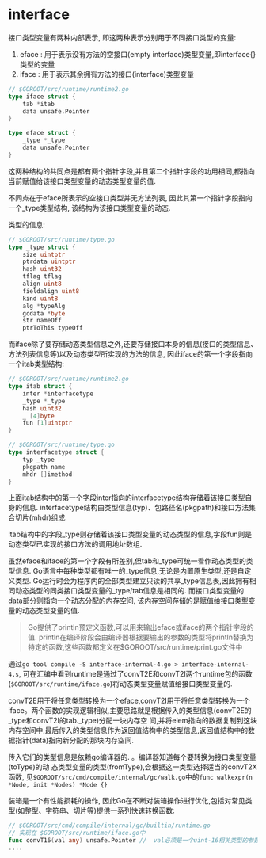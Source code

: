 # interface
接口类型变量有两种内部表示, 即这两种表示分别用于不同接口类型的变量:
1. eface : 用于表示没有方法的空接口(empty interface)类型变量,即interface{}类型的变量
1. iface : 用于表示其余拥有方法的接口(interface)类型变量

```go
// $GOROOT/src/runtime/runtime2.go
type iface struct {
    tab *itab
    data unsafe.Pointer
}

type eface struct {
    _type *_type
    data unsafe.Pointer
}
```

这两种结构的共同点是都有两个指针字段,并且第二个指针字段的功用相同,都指向当前赋值给该接口类型变量的动态类型变量的值.

不同点在于eface所表示的空接口类型并无方法列表, 因此其第一个指针字段指向一个_type类型结构, 该结构为该接口类型变量的动态.

类型的信息:
```go
// $GOROOT/src/runtime/type.go
type _type struct {
    size uintptr
    ptrdata uintptr
    hash uint32
    tflag tflag
    align uint8
    fieldalign uint8
    kind uint8
    alg *typeAlg
    gcdata *byte
    str nameOff
    ptrToThis typeOff
```

而iface除了要存储动态类型信息之外,还要存储接口本身的信息(接口的类型信息、方法列表信息等)以及动态类型所实现的方法的信息, 因此iface的第一个字段指向一个itab类型结构:
```go
// $GOROOT/src/runtime/runtime2.go
type itab struct {
    inter *interfacetype
    _type *_type
    hash uint32
    _ [4]byte
    fun [1]uintptr
}

// $GOROOT/src/runtime/type.go
type interfacetype struct {
    typ _type
    pkgpath name
    mhdr []imethod
}
```

上面itab结构中的第一个字段inter指向的interfacetype结构存储着该接口类型自身的信息. interfacetype结构由类型信息(typ)、包路径名(pkgpath)和接口方法集合切片(mhdr)组成.

itab结构中的字段_type则存储着该接口类型变量的动态类型的信息,字段fun则是动态类型已实现的接口方法的调用地址数组.

虽然eface和iface的第一个字段有所差别,但tab和_type可统一看作动态类型的类型信息. Go语言中每种类型都有唯一的_type信息,无论是内置原生类型,还是自定义类型. Go运行时会为程序内的全部类型建立只读的共享_type信息表,因此拥有相同动态类型的同类接口类型变量的_type/tab信息是相同的. 而接口类型变量的data部分则指向一个动态分配的内存空间, 该内存空间存储的是赋值给接口类型变量的动态类型变量的值.

> Go提供了println预定义函数,可以用来输出eface或iface的两个指针字段的值. println在编译阶段会由编译器根据要输出的参数的类型将println替换为特定的函数,这些函数都定义在$GOROOT/src/runtime/print.go文件中

通过`go tool compile -S interface-internal-4.go > interface-internal-4.s`, 可在汇编中看到runtime是通过了convT2E和convT2I两个runtime包的函数(`$GOROOT/src/runtime/iface.go`)将动态类型变量赋值给接口类型变量的.

convT2E用于将任意类型转换为一个eface,convT2I用于将任意类型转换为一个iface。两个函数的实现逻辑相似,主要思路就是根据传入的类型信息(convT2E的_type和convT2I的tab._type)分配一块内存空
间,并将elem指向的数据复制到这块内存空间中,最后传入的类型信息作为返回值结构中的类型信息,返回值结构中的数据指针(data)指向新分配的那块内存空间.

传入它们的类型信息是依赖go编译器的. 。编译器知道每个要转换为接口类型变量(toType)的动
态类型变量的类型(fromType),会根据这一类型选择适当的convT2X函数, 见`$GOROOT/src/cmd/compile/internal/gc/walk.go`中的`func walkexpr(n *Node, init *Nodes) *Node {}`

装箱是一个有性能损耗的操作, 因此Go在不断对装箱操作进行优化,包括对常见类型(如整型、字符串、切片等)提供一系列快速转换函数:
```go
// $GOROOT/src/cmd/compile/internal/gc/builtin/runtime.go
// 实现在 $GOROOT/src/runtime/iface.go中
func convT16(val any) unsafe.Pointer //  val必须是一个uint-16相关类型的参数
....
```
